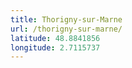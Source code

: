 ```yaml
---
title: Thorigny-sur-Marne
url: /thorigny-sur-marne/
latitude: 48.8841856
longitude: 2.7115737
---
```

